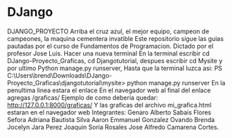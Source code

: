 # DJango
DJANGO_PROYECTO
Arriba el cruz azul, el mejor equipo, campeon de campeones, la maquina cementera invatible Este repositorio sigue las guias pautadas por el curso de Fundamentos de Programacion. Dictado por el profesor Jose Luis. Hacer una nueva terminal En la terminal escribir cd DJango-Proyecto_Graficas, cd Djangotutorial, despues escribir cd Mysite y por ultimo Python manage.py runserver, Hasta que la terminal luzca asi:
PS C:\Users\brend\Downloads\DJango-Proyecto_Graficas\djangotutorial\mysite> python manage.py runserver 
 En la penultima linea estara el enlace En el navegador web al final del enlace agregas /graficas/ Ejemplo de como deberia quedar: http://127.0.0.1:8000/graficas/ 
Y las graficas del archivo mi_grafica.html estaran en el navegador web Integrantes: Genaro Alberto Sabais Flores Sefora Adriana Bautista Silva Aaron Emmanuel Gonzalez Ovando Brenda Jocelyn Jara Perez Joaquin Soria Rosales Jose Alfredo Camarena Cortes.
